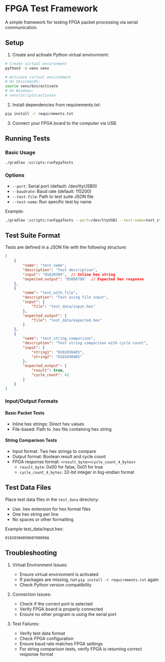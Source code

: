 # FPGA Test Framework

A simple framework for testing FPGA packet processing via serial communication.

## Setup

1. Create and activate Python virtual environment:
```bash
# Create virtual environment
python3 -m venv venv

# Activate virtual environment
# On Unix/macOS:
source venv/bin/activate
# On Windows:
# venv\Scripts\activate
```

2. Install dependencies from requirements.txt:
```bash
pip install -r requirements.txt
```

3. Connect your FPGA board to the computer via USB.

## Running Tests

### Basic Usage
```bash
./gradlew :scripts:runFpgaTests
```

### Options
- `--port`: Serial port (default: /dev/ttyUSB0)
- `--baudrate`: Baud rate (default: 115200)
- `--test-file`: Path to test suite JSON file
- `--test-name`: Run specific test by name

Example:
```bash
./gradlew :scripts:runFpgaTests --port=/dev/ttyUSB1 --test-name=test_string_comparison
```

## Test Suite Format

Tests are defined in a JSON file with the following structure:

```json
[
    {
        "name": "test_name",
        "description": "Test description",
        "input": "01020304",  // Inline hex string
        "expected_output": "05060708"  // Expected hex response
    },
    {
        "name": "test_with_file",
        "description": "Test using file input",
        "input": {
            "file": "test_data/input.hex"
        },
        "expected_output": {
            "file": "test_data/expected.hex"
        }
    },
    {
        "name": "test_string_comparison",
        "description": "Test string comparison with cycle count",
        "input": {
            "string1": "0102030405",
            "string2": "0102030405"
        },
        "expected_output": {
            "result": true,
            "cycle_count": 42
        }
    }
]
```

### Input/Output Formats

#### Basic Packet Tests
- Inline hex strings: Direct hex values
- File-based: Path to .hex file containing hex string

#### String Comparison Tests
- Input format: Two hex strings to compare
- Output format: Boolean result and cycle count
- FPGA response format: `<result_byte><cycle_count_4_bytes>`
  - `result_byte`: 0x00 for false, 0x01 for true
  - `cycle_count_4_bytes`: 32-bit integer in big-endian format

## Test Data Files

Place test data files in the `test_data` directory:
- Use .hex extension for hex format files
- One hex string per line
- No spaces or other formatting

Example test_data/input.hex:
```
0102030405060708090A
```

## Troubleshooting

1. Virtual Environment Issues:
   - Ensure virtual environment is activated
   - If packages are missing, run `pip install -r requirements.txt` again
   - Check Python version compatibility

2. Connection Issues:
   - Check if the correct port is selected
   - Verify FPGA board is properly connected
   - Ensure no other program is using the serial port

3. Test Failures:
   - Verify test data format
   - Check FPGA configuration
   - Ensure baud rate matches FPGA settings
   - For string comparison tests, verify FPGA is returning correct response format 